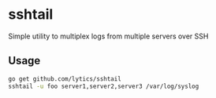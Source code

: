 sshtail
=======

Simple utility to multiplex logs from multiple servers over SSH

## Usage

```sh
go get github.com/lytics/sshtail
sshtail -u foo server1,server2,server3 /var/log/syslog
```
